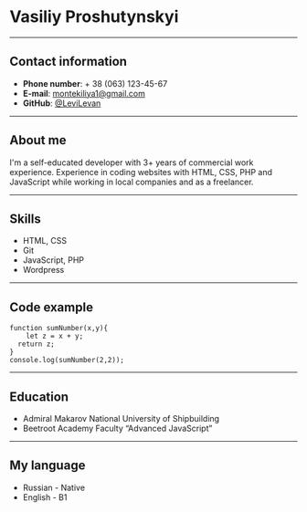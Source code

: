 # Vasiliy Proshutynskyi

---

## Contact information

* **Phone number**: + 38 (063) 123-45-67
* **E-mail**: montekiliya1@gmail.com
* **GitHub**: [@LeviLevan](https://github.com/LeviLevan)

---

## About me 

I'm a self-educated developer with 3+ years of commercial work experience. Experience in coding websites with HTML, CSS, PHP and JavaScript while working in local companies and as a freelancer.

--- 

## Skills 

* HTML, CSS
* Git 
* JavaScript, PHP
* Wordpress

---

## Code example

```
function sumNumber(x,y){
	let z = x + y;
  return z;
}
console.log(sumNumber(2,2));
```

---

## Education

* Admiral Makarov National University of Shipbuilding
* Beetroot Academy Faculty “Advanced JavaScript”

--- 

## My language

* Russian - Native
* English - B1